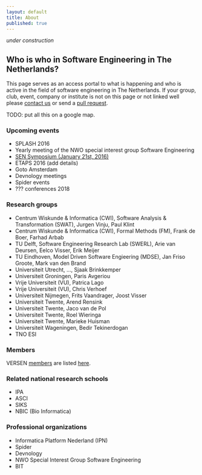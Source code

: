```yaml
---
layout: default
title: About
published: true
---
```


_under construction_

## Who is who in Software Engineering in The Netherlands?

This page serves as an access portal to what is happening and who is active in the field of software engineering in The Netherlands. If your group, club, event, company or institute is not on this page or not linked well please [contact us](../contact) or send a [pull request](http://www.versen.nl/contact/pullrequest.html).

TODO: put all this on a google map.

### Upcoming events

* SPLASH 2016
* Yearly meeting of the NWO special interest group Software Engineering
* [SEN Symposium (January 21st, 2016)](http://www.sen-symposium.nl)
* ETAPS 2016 (add details)
* Goto Amsterdam
* Devnology meetings
* Spider events
* ??? conferences 2018

### Research groups

* Centrum Wiskunde & Informatica (CWI), Software Analysis & Transformation (SWAT), Jurgen Vinju, Paul Klint
* Centrum Wiskunde & Informatica (CWI), Formal Methods (FM), Frank de Boer, Farhad Arbab
* TU Delft, Software Engineering Research Lab (SWERL), Arie van Deursen, Eelco Visser, Erik Meijer
* TU Eindhoven, Model Driven Software Engieering (MDSE), Jan Friso Groote, Mark van den Brand
* Universiteit Utrecht, ..., Sjaak Brinkkemper
* Universiteit Groningen, Paris Avgeriou
* Vrije Universiteit (VU), Patrica Lago
* Vrije Universiteit (VU), Chris Verhoef
* Universiteit Nijmegen, Frits Vaandrager, Joost Visser
* Universiteit Twente, Arend Rensink
* Universiteit Twente, Jaco van de Pol
* Universiteit Twente, Roel Wieringa
* Universiteit Twente, Marieke Huisman
* Universiteit Wageningen, Bedir Tekinerdogan
* TNO ESI 

### Members

VERSEN [members](members.html) are listed [here](members.html).

### Related national research schools

* IPA
* ASCI
* SIKS
* NBIC (Bio Informatica)

### Professional organizations

* Informatica Platform Nederland (IPN)
* Spider
* Devnology
* NWO Special Interest Group Software Engineering
* BIT

<!--
### Education

* Master schools
   * Universiteit van Amsterdam - Master Software Engineering
   * TU delft
   * Vrije Universiteit
   * Universiteit Utrecht
* Bachelor schools
   * Hogeschool van Amsterdam -
   * Fonteys Eindhoven - 
   * Hogeschool Zuid

### Software products & services industry

* Software Improvement Group
* AFAS
* PinkRoccade
* CapGemini
* Ordina
* IBM Nederland
* M-Industries
* Chess-IT
* NSPYRE
* Lost boyz
* Logica
* InfoSupport
* Tiobe
* Vtech
* Finalist
* KPMG

### Notable in-house software producers

* ING Nederland
* ABN-AMRO
* ASML
* Philips Healthcare
* Bol.com
* Philips Lighting
* AimValley
* Booking.com
* NXP
* Shell
* Schiphol
* ProRail
* Port of Rotterdam
* Defensie
* Politie Nederland
* Rijkswaterstaat 
* Belastingdienst
* PWC


### Software related press

* Bits & Chips
* Automateringsgids
* Kennis van NU

### Past conferences in The Netherlands

* ICSME 2013
* SCAM 2013
* Scratch2015
* GOTOAms
* Scaladays 2015
* Bits&Chips Software 2015
* Turing Exhibition

-->
